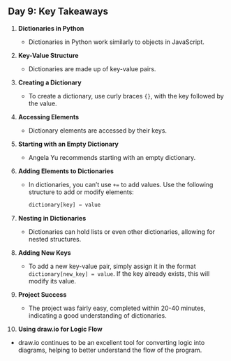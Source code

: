 ## Day 9: Key Takeaways

1. **Dictionaries in Python**  
   - Dictionaries in Python work similarly to objects in JavaScript.

2. **Key-Value Structure**  
   - Dictionaries are made up of key-value pairs.

3. **Creating a Dictionary**  
   - To create a dictionary, use curly braces `{}`, with the key followed by the value.

4. **Accessing Elements**  
   - Dictionary elements are accessed by their keys.

5. **Starting with an Empty Dictionary**  
   - Angela Yu recommends starting with an empty dictionary.

6. **Adding Elements to Dictionaries**  
   - In dictionaries, you can’t use `+=` to add values. Use the following structure to add or modify elements:  
     ```python
     dictionary[key] = value
     ```

7. **Nesting in Dictionaries**  
   - Dictionaries can hold lists or even other dictionaries, allowing for nested structures.

8. **Adding New Keys**  
   - To add a new key-value pair, simply assign it in the format `dictionary[new_key] = value`. If the key already exists, this will modify its value.

9. **Project Success**  
   - The project was fairly easy, completed within 20-40 minutes, indicating a good understanding of dictionaries.

10. **Using draw.io for Logic Flow**  
   - draw.io continues to be an excellent tool for converting logic into diagrams, helping to better understand the flow of the program.